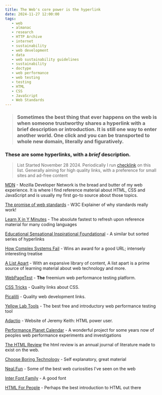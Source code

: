 ```yaml
---
title: The Web's core power is the hyperlink
date: 2024-11-27 12:00:00
tags: 
   - web
   - almanac
   - research
   - HTTP Archive
   - internet
   - sustainability
   - web development
   - data
   - web sustainability guidelines
   - sustainability
   - doctype
   - web performance
   - web testing
   - testing
   - HTML
   - CSS
   - JavaScript
   - Web Standards
---
```


> ### Sometimes the best thing that ever happens on the web is when someone trustworthy shares a hyperlink with a brief description or introduction. It is still one way to enter another world. One click and you can be transported to whole new domain, literally and figuratively.

### These are some hyperlinks, with a *brief* description.

> List Started November 28 2024. Periodically I run [checklink](https://validator.w3.org/checklink) on this list. Generally aiming for high quality links, with a preference for small sites and ad-free content

[MDN](https://developer.mozilla.org/en-US/) - Mozilla Developer Network is the bread and butter of my web experience. It is where I find reference material about HTML, CSS and JavaScript and is usually my first go-to source about those topics.

[The promise of web standards](https://www.w3.org/standards/) - W3C Explainer of why standards really work!

[Learn X in Y Minutes](https://learnxinyminutes.com/) - The absolute fastest to refresh upon reference material for many coding languages

[Educational Sensational Inspirational Foundational](https://esif.dev/) - A similar but sorted series of hyperlinks

[How Complex Systems Fail](https://how.complexsystems.fail/) - Wins an award for a good URL; intensely interesting treatise

[A List Apart](https://alistapart.com/) - With an expansive library of content, A list apart is a prime source of learning material about web technology and more.

[WebPageTest](https://www.webpagetest.org/) - **The** freemium web performance testing platform.

[CSS Tricks](https://css-tricks.com/) - Quality links about CSS.

[Picalilli](https://piccalil.li/) - Quality web development links.

[Yellow Lab Tools](https://yellowlab.tools/) - The best free and introductory web performance testing tool

[Adactio](https://adactio.com/) - Website of Jeremy Keith: HTML power user.

[Performance Planet Calendar](https://calendar.perfplanet.com/) - A wonderful project for some years now of peoples web performance experiments and investigations

[The HTML Review](https://thehtml.review/about) the html review is an annual journal of literature made to exist on the web.

[Choose Boring Technology](https://boringtechnology.club/) - Self explanatory, great material

[Neal.Fun](https://neal.fun/) - Some of the best web curiosities I've seen on the web

[Inter Font Family](https://rsms.me/inter/) - A good font

[HTML For People](https://htmlforpeople.com/) - Perhaps the best introduction to HTML out there